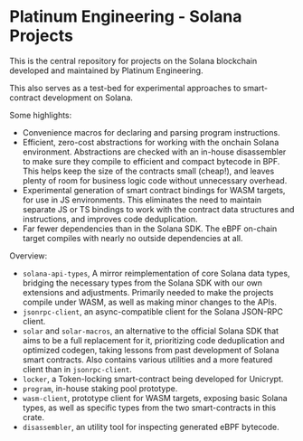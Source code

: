 # Platinum Engineering - Solana Projects

This is the central repository for projects on the Solana blockchain developed and maintained by Platinum Engineering.

This also serves as a test-bed for experimental approaches to smart-contract development on Solana.

Some highlights:
* Convenience macros for declaring and parsing program instructions.
* Efficient, zero-cost abstractions for working with the onchain Solana environment. Abstractions are checked with an in-house disassembler to make sure they compile to efficient and compact bytecode in BPF. This helps keep the size of the contracts small (cheap!), and leaves plenty of room for business logic code without unnecessary overhead.
* Experimental generation of smart contract bindings for WASM targets, for use in JS environments. This eliminates the need to maintain separate JS or TS bindings to work with the contract data structures and instructions, and improves code deduplication.
* Far fewer dependencies than in the Solana SDK. The eBPF on-chain target compiles with nearly no outside dependencies at all.

Overview:

* `solana-api-types`, A mirror reimplementation of core Solana data types, bridging the necessary types from the Solana SDK with our own extensions and adjustments. Primarily needed to make the projects compile under WASM, as well as making minor changes to the APIs.
* `jsonrpc-client`, an async-compatible client for the Solana JSON-RPC client.
* `solar` and `solar-macros`, an alternative to the official Solana SDK that aims to be a full replacement for it, prioritizing code deduplication and optimized codegen, taking lessons from past development of Solana smart contracts. Also contains various utilities and a more featured client than in `jsonrpc-client`.
* `locker`, a Token-locking smart-contract being developed for Unicrypt.
* `program`, in-house staking pool prototype.
* `wasm-client`, prototype client for WASM targets, exposing basic Solana types, as well as specific types from the two smart-contracts in this crate.
* `disassembler`, an utility tool for inspecting generated eBPF bytecode.